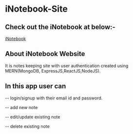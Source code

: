 # iNotebook-Site

## Check out the iNotebook at below:-

[iNotebook](https://inotebook-alexweb.netlify.app/)

## About iNotebook Website 

It is notes keeping site with user authentication created using MERN(MongoDB, ExpressJS,ReactJS,NodeJS).

## In this app user can
-- login/signup with their email id and password.

-- add new note

-- edit/update existing note

-- delete existing note
